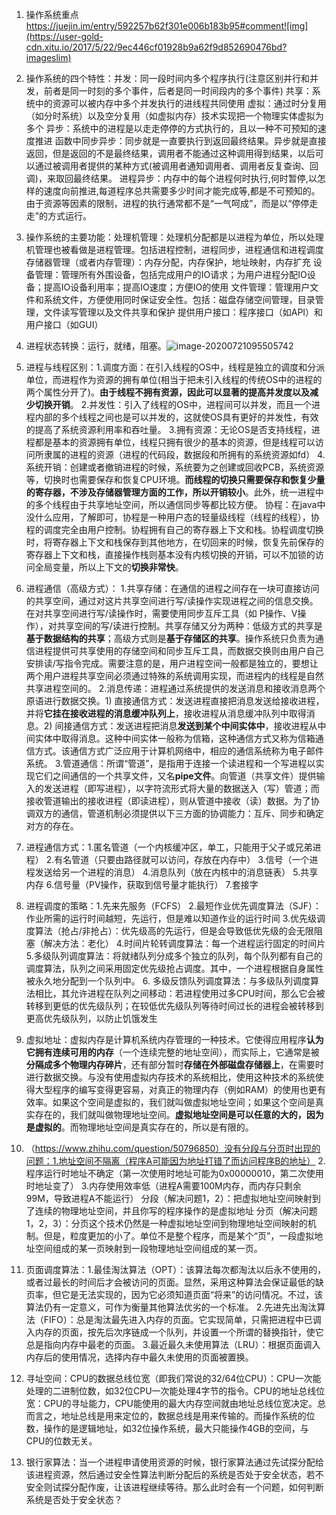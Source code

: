 1. 操作系统重点  https://juejin.im/entry/592257b62f301e006b183b95#comment![img](https://user-gold-cdn.xitu.io/2017/5/22/9ec446cf01928b9a62f9d852690476bd?imageslim)

2. 操作系统的四个特性：并发：同一段时间内多个程序执行(注意区别并行和并发，前者是同一时刻的多个事件，后者是同一时间段内的多个事件)
   共享：系统中的资源可以被内存中多个并发执行的进线程共同使用
   虚拟：通过时分复用（如分时系统）以及空分复用（如虚拟内存）技术实现把一个物理实体虚拟为多个
   异步：系统中的进程是以走走停停的方式执行的，且以一种不可预知的速度推进    函数中同步异步：同步就是一直要执行到返回最终结果。异步就是直接返回，但是返回的不是最终结果，调用者不能通过这种调用得到结果，以后可以通过被调用者提供的某种方式(被调用者通知调用者、调用者反复查询、回调)，来取回最终结果。   进程异步：内存中的每个进程何时执行,何时暂停,以怎样的速度向前推进,每道程序总共需要多少时间才能完成等,都是不可预知的。由于资源等因素的限制，进程的执行通常都不是“一气呵成”，而是以“停停走走”的方式运行。
   
3. 操作系统的主要功能：处理机管理：处理机分配都是以进程为单位，所以处理机管理也被看做是进程管理。包括进程控制，进程同步，进程通信和进程调度
   存储器管理（或者内存管理）：内存分配，内存保护，地址映射，内存扩充
   设备管理：管理所有外围设备，包括完成用户的IO请求；为用户进程分配IO设备；提高IO设备利用率；提高IO速度；方便IO的使用
   文件管理：管理用户文件和系统文件，方便使用同时保证安全性。包括：磁盘存储空间管理，目录管理，文件读写管理以及文件共享和保护
   提供用户接口：程序接口（如API）和用户接口（如GUI）
   
4. 进程状态转换：运行，就绪，阻塞。![image-20200721095505742](D:\源码\笔记\图片\image-20200721095505742.png)

5. 进程与线程区别：1.调度方面：在引入线程的OS中，线程是独立的调度和分派单位，而进程作为资源的拥有单位(相当于把未引入线程的传统OS中的进程的两个属性分开了)。**由于线程不拥有资源，因此可以显著的提高并发度以及减少切换开销**。   2.并发性：引入了线程的OS中，进程间可以并发，而且一个进程内部的多个线程之间也是可以并发的，这就使OS具有更好的并发性，有效的提高了系统资源利用率和吞吐量。   3.拥有资源：无论OS是否支持线程，进程都是基本的资源拥有单位，线程只拥有很少的基本的资源，但是线程可以访问所隶属的进程的资源（进程的代码段，数据段和所拥有的系统资源如fd）   4.系统开销：创建或者撤销进程的时候，系统要为之创建或回收PCB，系统资源等，切换时也需要保存和恢复CPU环境。**而线程的切换只需要保存和恢复少量的寄存器，不涉及存储器管理方面的工作，所以开销较小**。此外，统一进程中的多个线程由于共享地址空间，所以通信同步等都比较方便。   协程：在java中没什么应用，了解即可，协程是一种用户态的轻量级线程（线程的线程），协程的调度完全由用户控制。协程拥有自己的寄存器上下文和栈。协程调度切换时，将寄存器上下文和栈保存到其他地方，在切回来的时候，恢复先前保存的寄存器上下文和栈，直接操作栈则基本没有内核切换的开销，可以不加锁的访问全局变量，所以上下文的**切换非常快**。

6. 进程通信（高级方式）：   1.共享存储：在通信的进程之间存在一块可直接访问的共享空间，通过对这片共享空间进行写/读操作实现进程之间的信息交换。在对共享空间进行写/读操作时，需要使用同步互斥工具（如 P操作、V操作），对共享空间的写/读进行控制。共享存储又分为两种：低级方式的共享是**基于数据结构的共享**；高级方式则是**基于存储区的共享**。操作系统只负责为通信进程提供可共享使用的存储空间和同步互斥工具，而数据交换则由用户自己安排读/写指令完成。需要注意的是，用户进程空间一般都是独立的，要想让两个用户进程共享空间必须通过特殊的系统调用实现，而进程内的线程是自然共享进程空间的。  2.消息传递：进程通过系统提供的发送消息和接收消息两个原语进行数据交换。1) 直接通信方式：发送进程直接把消息发送给接收进程，并将**它挂在接收进程的消息缓冲队列上**，接收进程从消息缓冲队列中取得消息。2) 间接通信方式：发送进程把消息**发送到某个中间实体中**，接收进程从中间实体中取得消息。这种中间实体一般称为信箱，这种通信方式又称为信箱通信方式。该通信方式广泛应用于计算机网络中，相应的通信系统称为电子邮件系统。   3.管道通信：所谓“管道”，是指用于连接一个读进程和一个写进程以实现它们之间通信的一个共享文件，又名**pipe文件**。向管道（共享文件）提供输入的发送进程（即写进程），以字符流形式将大量的数据送入（写）管道；而接收管道输出的接收进程（即读进程），则从管道中接收（读）数据。为了协调双方的通信，管道机制必须提供以下三方面的协调能力：互斥、同步和确定对方的存在。

7. 进程通信方式：1.匿名管道（一个内核缓冲区，单工，只能用于父子或兄弟进程） 2.有名管道（只要由路径就可以访问，存放在内存中） 3.信号（一个进程发送给另一个进程的消息） 4.消息队列（放在内核中的消息链表） 5.共享内存 6.信号量（PV操作，获取到信号量才能执行） 7.套接字

8. 进程调度的策略：1.先来先服务（FCFS）  2.最短作业优先调度算法（SJF）：作业所需的运行时间越短，先运行，但是难以知道作业的运行时间 3.优先级调度算法（抢占/非抢占）：优先级高的先运行，但是会导致低优先级的会无限阻塞（解决方法：老化） 4.时间片轮转调度算法：每一个进程运行固定的时间片 5.多级队列调度算法：将就绪队列分成多个独立的队列，每个队列都有自己的调度算法，队列之间采用固定优先级抢占调度。其中，一个进程根据自身属性被永久地分配到一个队列中。 6. 多级反馈队列调度算法：与多级队列调度算法相比，其允许进程在队列之间移动：若进程使用过多CPU时间，那么它会被转移到更低的优先级队列；在较低优先级队列等待时间过长的进程会被转移到更高优先级队列，以防止饥饿发生

9. 虚拟地址：虚拟内存是计算机系统内存管理的一种技术。它使得应用程序**认为它拥有连续可用的内存**（一个连续完整的地址空间），而实际上，它通常是被**分隔成多个物理内存碎片**，还有部分暂时**存储在外部磁盘存储器上**，在需要时进行数据交换。与没有使用虚拟内存技术的系统相比，使用这种技术的系统使得大型程序的编写变得更容易，对真正的物理内存（例如RAM）的使用也更有效率。如果这个空间是虚拟的，我们就叫做虚拟地址空间；如果这个空间是真实存在的，我们就叫做物理地址空间。**虚拟地址空间是可以任意的大的，因为是虚拟的**。而物理地址空间是真实存在的，所以是有限的。

10. （https://www.zhihu.com/question/50796850）没有分段与分页时出现的问题：1.地址空间不隔离（程序A可能因为地址打错了而访问程序B的地址） 2.程序运行时地址不确定（第一次使用时地址可能为0x00000010，第二次使用时地址变了）  3.内存使用效率低（进程A需要100M内存，而内存只剩余99M，导致进程A不能运行）  分段（解决问题1，2）：把虚拟地址空间映射到了连续的物理地址空间，并且你写的程序操作的是虚拟地址  分页（解决问题1，2，3）：分页这个技术仍然是一种虚拟地址空间到物理地址空间映射的机制。但是，粒度更加的小了。单位不是整个程序，而是某个“页”，一段虚拟地址空间组成的某一页映射到一段物理地址空间组成的某一页。

11. 页面调度算法：1.最佳淘汰算法（OPT）：该算法每次都淘汰以后永不使用的，或者过最长的时间后才会被访问的页面。显然，采用这种算法会保证最低的缺页率，但它是无法实现的，因为它必须知道页面“将来”的访问情况。不过，该算法仍有一定意义，可作为衡量其他算法优劣的一个标准。  2.先进先出淘汰算法（FIFO）：总是淘汰最先进入内存的页面。它实现简单，只需把进程中已调入内存的页面，按先后次序链成一个队列，并设置一个所谓的替换指针，使它总是指向内存中最老的页面。  3.最近最久未使用算法（LRU）：根据页面调入内存后的使用情况，选择内存中最久未使用的页面被置换。

12. 寻址空间：CPU的数据总线位宽（即我们常说的32/64位CPU）：CPU一次能处理的二进制位数，如32位CPU一次能处理4字节的指令。CPU的地址总线位宽：CPU的寻址能力，CPU能使用的最大内存空间就由地址总线位宽决定。总而言之，地址总线是用来定位的，数据总线是用来传输的。而操作系统的位数，操作的是逻辑地址，如32位操作系统，最大只能操作4GB的空间，与CPU的位数无关。

13. 银行家算法：当一个进程申请使用资源的时候，银行家算法通过先试探分配给该进程资源，然后通过安全性算法判断分配后的系统是否处于安全状态，若不安全则试探分配作废，让该进程继续等待。那么此时会有一个问题，如何判断系统是否处于安全状态？

    
